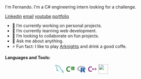 I'm Fernando. I'm a C# engineering intern looking for a challenge.


[Linkedin] [email] [youtube] [portfolio]



- 🔭 I’m currently working on personal projects.
- 🌱 I’m currently learning web development.
- 👯 I’m looking to collaborate on fun projects.
- 💬 Ask me about anything.
- ⚡ Fun fact: I like to play [Arknights](https://www.arknights.global) and drink a good coffe.

**Languages and Tools:** 
<p align="center">
  <img src="https://raw.githubusercontent.com/vscode-icons/vscode-icons/master/icons/file_type_mysql.svg" width="32" height="32">
  <img src="https://raw.githubusercontent.com/vscode-icons/vscode-icons/master/icons/file_type_csharp.svg" width="32" height="32">
  <img src="https://raw.githubusercontent.com/vscode-icons/vscode-icons/master/icons/file_type_r.svg" width="32" height="32">
  <img src="https://raw.githubusercontent.com/vscode-icons/vscode-icons/master/icons/file_type_cpp.svg" width="32" height="32">
  <img src="https://img.icons8.com/color/1600/visual-studio.png" width="32" height="32">
</p>


[linkedin]: https://www.linkedin.com/in/luisferangulo/
[email]: mailto:fernando19122@gmail.com
[youtube]: https://www.youtube.com/channel/UCp8KYQP9xckSNU4E20-CxDQ
[portfolio]: https://www.google.com.mx
